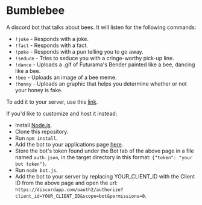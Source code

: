 # Bumblebee
A discord bot that talks about bees. It will listen for the following commands:

* `!joke` - Responds with a joke.
* `!fact` - Responds with a fact.
* `!poke` - Responds with a pun telling you to go away.
* `!seduce` - Tries to seduce you with a cringe-worthy pick-up line.
* `!dance` - Uploads a .gif of Futurama's Bender painted like a bee, dancing like a bee.
* `!bee` - Uploads an image of a bee meme.
* `!honey` - Uploads an graphic that helps you determine whether or not your honey is fake.

To add it to your server, use this [link](https://discordapp.com/oauth2/authorize?client_id=545813213057515522&scope=bot&permissions=0). 

If you'd like to customize and host it instead:

* Install [Node.js](https://nodejs.org/en/).
* Clone this repository.
* Run <code>npm install</code>.
* Add the bot to your applications page [here](https://discordapp.com/developers/applications/).
* Store the bot's token found under the Bot tab of the above page in a file named <code>auth.json</code>, in the target directory in this format: `{"token": "your bot token"}`.
* Run <code>node bot.js</code>.
* Add the bot to your server by replacing YOUR_CLIENT_ID with the Client ID from the above page and open the url: `https://discordapp.com/oauth2/authorize?client_id=YOUR_CLIENT_ID&scope=bot&permissions=0`.
